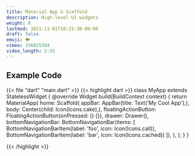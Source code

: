 ```yaml
---
title: Material App & Scaffold
description: High-level UI widgets
weight: 8
lastmod: 2021-11-01T10:23:30-09:00
draft: false
emoji: 🐦
vimeo: 336025384
video_length: 2:35
---
```


## Example Code

{{< file "dart" "main.dart" >}}
{{< highlight dart >}}
class MyApp extends StatelessWidget {
 @override
 Widget build(BuildContext context) {
   return MaterialApp(
     home: Scaffold(
       appBar: AppBar(title: Text('My Cool App'),),
       body: Center(child: Icon(Icons.cake),),
       floatingActionButton: FloatingActionButton(onPressed: () {}),
       drawer: Drawer(),
       bottomNavigationBar: BottomNavigationBar(items: [
          BottomNavigationBarItem(label: 'foo', icon: Icon(Icons.call)),
          BottomNavigationBarItem(label: 'bar', icon: Icon(Icons.cached))
       ]),
     ),
   );
 }
}

{{< /highlight >}}
